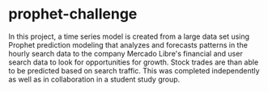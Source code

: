 # prophet-challenge
In this project, a time series model is created from a large data set using Prophet prediction modeling that analyzes and forecasts patterns in the hourly search data to the company Mercado Libre's financial and user search data to look for opportunities for growth. Stock trades are than able to be predicted based on search traffic. This was completed independently as well as in collaboration in a student study group. 
